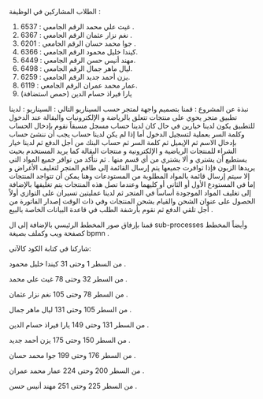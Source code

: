 الطلاب المشاركين في الوظيفة :
1)	غيث علي محمد      الرقم الجامعي : 6537 .
2)	نغم نزار عثمان        الرقم الجامعي : 6367 .
3)	جوا محمد حسان    الرقم الجامعي : 6201 .
4)	كيندا خليل محمود  الرقم الجامعي : 6366.
5)	مهند أنيس حسن     الرقم الجامعي : 6449.
6)	ليال ماهر جمال       الرقم الجامعي : 6498.
7)	يزن أحمد جديد       الرقم الجامعي : 6259.
8)	عمار محمد عمران    الرقم الجامعي : 6119.
9)	يارا فيراذ حسام الدين (حمص استضافة)
    
   نبذة عن المشروع :
قمنا بتصميم واجهة لمتجر حسب السيناريو التالي :
السيناريو :
لدينا تطبيق متجر يحوي على منتجات تتعلق بالرياضة و الإلكترونيات والبقالة عند الدخول للتطبيق يكون لدينا خيارين في حال كان لدينا حساب مسجل مسبقاً نقوم بإدخال الحساب وكلمة السر بعملية لتسجيل الدخول أما إذا لم يكن لدينا حساب يجب أن ننشئ حساب بإدخال الاسم ثم الإيميل ثم كلمة السر ثم حساب البنك من أجل الدفع ثم لدينا خيار الشراء للمنتجات الرياضية و الإلكترونية و منتجات البقالة كما يريد المستخدم بحيث يستطيع أن يشتري و ألا يشتري من أي قسم منها .
ثم نتأكد من توافر جميع المواد التي يريدها الزبون فإذا توافرت جميعها يتم إرسال القائمة إلى طاقم المتجر لتغليف الأغراض و إلا سيتم إرسال قائمة بالمواد المطلوبة من المستودعات وهنا يمكن أن تتواجد المنتجات إما في المستودع الأول أو الثاني أو كليهما وعندما تصل هذه المنتجات يتم تغليفها بالإضافة إلى تغليف المواد الموجودة أساساً في المتجر ثم لدينا عمليتين تسيران على التوازي أولاً الحصول على عنوان الشحن والقيام بشحن المنتجات وفي ذات الوقت إصدار الفاتورة من أجل تلقي الدفع ثم نقوم بأرشفة الطلب في قاعدة البيانات الخاصة بالبيع .  

قمنا بإرفاق صور المخطط الرئيسي بالإضافة إلى ال sub-processes وأيضاً المخطط كصفحة ويب وكملف بصيغة bpmn .  

شاركنا في كتابة الكود كالآتي:

من السطر 1 وحتى 31  كيندا خليل محمود  .

من السطر 32 وحتى 78 غيث علي محمد .

من السطر 78 وحتى 105 نغم نزار عثمان .

من السطر 105 وحتى 131  ليال ماهر جمال .

من السطر 131 وحتى 149 يارا فيراذ حسام الدين .

من السطر 150 وحتى 175 يزن أحمد جديد .

من السطر 176 وحتى 199 جوا محمد حسان .

من السطر 200 وحتى 224 عمار محمد عمران .

من السطر 225 وحتى 251 مهند أنيس حسن .
